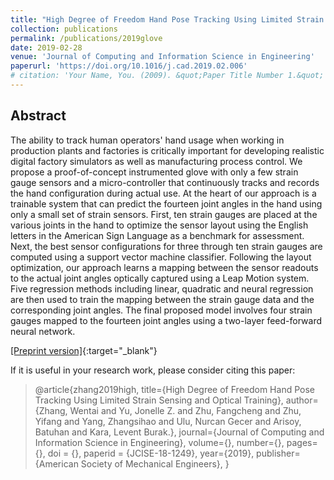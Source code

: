 ```yaml
---
title: "High Degree of Freedom Hand Pose Tracking Using Limited Strain Sensing and Optical Training"
collection: publications
permalink: /publications/2019glove
date: 2019-02-28
venue: 'Journal of Computing and Information Science in Engineering'
paperurl: 'https://doi.org/10.1016/j.cad.2019.02.006'
# citation: 'Your Name, You. (2009). &quot;Paper Title Number 1.&quot; <i>Journal 1</i>. 1(1).'
---
```


## Abstract

The ability to track human operators' hand usage when working in production plants and factories is critically important for developing realistic  digital factory simulators as well as manufacturing process control.  We propose a proof-of-concept instrumented glove with only a few strain gauge sensors and a micro-controller that continuously tracks and records the hand configuration during actual use. At the heart of our approach is a trainable system that can predict the fourteen joint angles in the hand using only a small set of strain sensors. First, ten strain gauges are  placed at the various joints in the hand to optimize the sensor layout using the English letters in the American Sign Language as a benchmark for assessment. Next, the best sensor configurations for three through ten strain gauges are computed using a support vector machine classifier. Following the layout optimization, our approach learns a mapping between the sensor readouts to the actual joint angles optically captured using a Leap Motion system. Five regression methods including linear, quadratic  and neural regression are then used to train the mapping  between the strain gauge data and the corresponding joint angles. The final proposed model involves four strain gauges mapped to the fourteen joint angles using a two-layer feed-forward neural network.

[[Preprint version]](https://teddyz829.github.io/files/2019glove.pdf){:target="_blank"}

If it is useful in your research work, please consider citing this paper:

> @article{zhang2019high,
> title={High Degree of Freedom Hand Pose Tracking Using Limited Strain Sensing and Optical Training},
> author={Zhang, Wentai and Yu, Jonelle Z. and Zhu, Fangcheng and Zhu, Yifang and Yang, Zhangsihao and Ulu, Nurcan Gecer and Arisoy, Batuhan and Kara, Levent Burak.},
> journal={Journal of Computing and Information Science in Engineering},
> volume={},
> number={},
> pages={},
> doi = {},
> paperid = {JCISE-18-1249},
> year={2019},
> publisher={American Society of Mechanical Engineers},
>}
